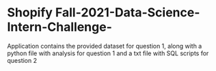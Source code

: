 # Shopify Fall-2021-Data-Science-Intern-Challenge-
Application contains the provided dataset for question 1, along with a python file with analysis for question 1 and a txt file with SQL scripts for question 2
